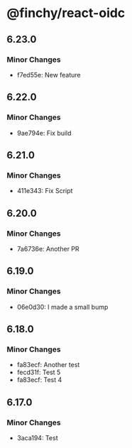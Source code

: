 # @finchy/react-oidc

## 6.23.0

### Minor Changes

- f7ed55e: New feature

## 6.22.0

### Minor Changes

- 9ae794e: Fix build

## 6.21.0

### Minor Changes

- 411e343: Fix Script

## 6.20.0

### Minor Changes

- 7a6736e: Another PR

## 6.19.0

### Minor Changes

- 06e0d30: I made a small bump

## 6.18.0

### Minor Changes

- fa83ecf: Another test
- fecd31f: Test 5
- fa83ecf: Test 4

## 6.17.0

### Minor Changes

- 3aca194: Test
